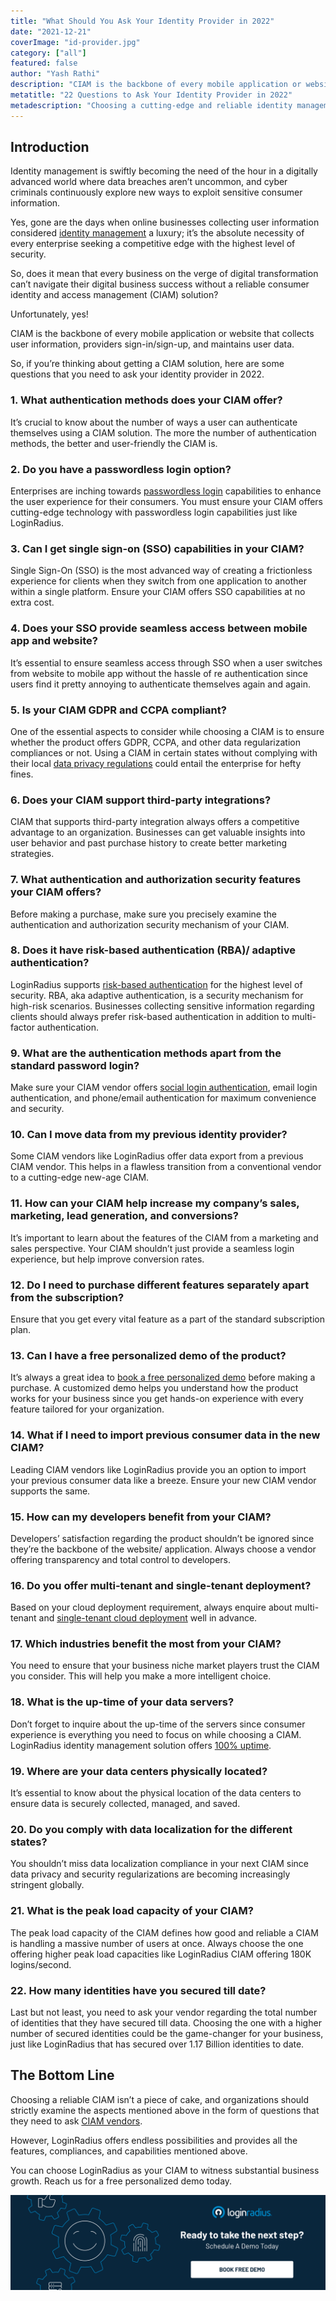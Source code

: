 ```yaml
---
title: "What Should You Ask Your Identity Provider in 2022"
date: "2021-12-21"
coverImage: "id-provider.jpg"
category: ["all"]
featured: false
author: "Yash Rathi"
description: "CIAM is the backbone of every mobile application or website that collects user information. So, if you’re thinking about getting a CIAM solution, here are some questions that you need to ask your identity provider in 2022."
metatitle: "22 Questions to Ask Your Identity Provider in 2022"
metadescription: "Choosing a cutting-edge and reliable identity management solution is quite challenging. Here are 22 questions that you must ask before finalizing one."
---
```


## Introduction

Identity management is swiftly becoming the need of the hour in a digitally advanced world where data breaches aren’t uncommon, and cyber criminals continuously explore new ways to exploit sensitive consumer information. 

Yes, gone are the days when online businesses collecting user information considered [identity management](https://www.loginradius.com/blog/start-with-identity/what-is-iam/) a luxury; it’s the absolute necessity of every enterprise seeking a competitive edge with the highest level of security. 

So, does it mean that every business on the verge of digital transformation can’t navigate their digital business success without a reliable consumer identity and access management (CIAM) solution? 

Unfortunately, yes!

CIAM is the backbone of every mobile application or website that collects user information, providers sign-in/sign-up, and maintains user data. 

So, if you’re thinking about getting a CIAM solution, here are some questions that you need to ask your identity provider in 2022. 


### 1. What authentication methods does your CIAM offer?

It’s crucial to know about the number of ways a user can authenticate themselves using a CIAM solution. The more the number of authentication methods, the better and user-friendly the CIAM is. 


### 2. Do you have a passwordless login option? 

Enterprises are inching towards [passwordless login](https://www.loginradius.com/passwordless-login/) capabilities to enhance the user experience for their consumers. You must ensure your CIAM offers cutting-edge technology with passwordless login capabilities just like LoginRadius. 


### 3. Can I get single sign-on (SSO) capabilities in your CIAM?

Single Sign-On (SSO) is the most advanced way of creating a frictionless experience for clients when they switch from one application to another within a single platform. Ensure your CIAM offers SSO capabilities at no extra cost. 


### 4. Does your SSO provide seamless access between mobile app and website? 

It’s essential to ensure seamless access through SSO when a user switches from website to mobile app without the hassle of re authentication since users find it pretty annoying to authenticate themselves again and again.


### 5. Is your CIAM GDPR and CCPA compliant? 

One of the essential aspects to consider while choosing a CIAM is to ensure whether the product offers GDPR, CCPA, and other data regularization compliances or not. Using a CIAM in certain states without complying with their local [data privacy regulations](https://www.loginradius.com/gdpr-and-privacy/) could entail the enterprise for hefty fines.


### 6. Does your CIAM support third-party integrations? 

CIAM that supports third-party integration always offers a competitive advantage to an organization. Businesses can get valuable insights into user behavior and past purchase history to create better marketing strategies.  


### 7. What authentication and authorization security features your CIAM offers? 

Before making a purchase, make sure you precisely examine the authentication and authorization security mechanism of your CIAM.


### 8. Does it have risk-based authentication (RBA)/ adaptive authentication? 

LoginRadius supports [risk-based authentication](https://www.loginradius.com/blog/start-with-identity/risk-based-authentication/) for the highest level of security. RBA, aka adaptive authentication, is a security mechanism for high-risk scenarios. Businesses collecting sensitive information regarding clients should always prefer risk-based authentication in addition to multi-factor authentication.


### 9. What are the authentication methods apart from the standard password login? 

Make sure your CIAM vendor offers [social login authentication](https://www.loginradius.com/social-login/), email login authentication, and phone/email authentication for maximum convenience and security. 


### 10. Can I move data from my previous identity provider? 

Some CIAM vendors like LoginRadius offer data export from a previous CIAM vendor. This helps in a flawless transition from a conventional vendor to a cutting-edge new-age CIAM.


### 11. How can your CIAM help increase my company’s sales, marketing, lead generation, and conversions?  

It’s important to learn about the features of the CIAM from a marketing and sales perspective. Your CIAM shouldn’t just provide a seamless login experience, but help improve conversion rates.  


### 12. Do I need to purchase different features separately apart from the subscription?

Ensure that you get every vital feature as a part of the standard subscription plan. 


### 13. Can I have a free personalized demo of the product? 

It’s always a great idea to [book a free personalized demo](https://www.loginradius.com/book-a-demo/) before making a purchase. A customized demo helps you understand how the product works for your business since you get hands-on experience with every feature tailored for your organization. 


### 14. What if I need to import previous consumer data in the new CIAM?

Leading CIAM vendors like LoginRadius provide you an option to import your previous consumer data like a breeze. Ensure your new CIAM vendor supports the same. 


### 15. How can my developers benefit from your CIAM?

Developers’ satisfaction regarding the product shouldn’t be ignored since they’re the backbone of the website/ application. Always choose a vendor offering transparency and total control to developers. 


### 16. Do you offer multi-tenant and single-tenant deployment?

Based on your cloud deployment requirement, always enquire about multi-tenant and [single-tenant cloud deployment](https://www.loginradius.com/private-cloud/) well in advance. 


### 17. Which industries benefit the most from your CIAM?

You need to ensure that your business niche market players trust the CIAM you consider. This will help you make a more intelligent choice. 


### 18. What is the up-time of your data servers? 

Don’t forget to inquire about the up-time of the servers since consumer experience is everything you need to focus on while choosing a CIAM. LoginRadius identity management solution offers [100% uptime](https://www.loginradius.com/scalability/). 


### 19. Where are your data centers physically located? 

It’s essential to know about the physical location of the data centers to ensure data is securely collected, managed, and saved. 


### 20. Do you comply with data localization for the different states? 

You shouldn’t miss data localization compliance in your next CIAM since data privacy and security regularizations are becoming increasingly stringent globally. 


### 21. What is the peak load capacity of your CIAM?

The peak load capacity of the CIAM defines how good and reliable a CIAM is handling a massive number of users at once. Always choose the one offering higher peak load capacities like LoginRadius CIAM offering 180K logins/second. 


### 22. How many identities have you secured till date? 

Last but not least, you need to ask your vendor regarding the total number of identities that they have secured till data. Choosing the one with a higher number of secured identities could be the game-changer for your business, just like LoginRadius that has secured over 1.17 Billion identities to date. 


## The Bottom Line

Choosing a reliable CIAM isn’t a piece of cake, and organizations should strictly examine the aspects mentioned above in the form of questions that they need to ask [CIAM vendors](https://www.loginradius.com/). 

However, LoginRadius offers endless possibilities and provides all the features, compliances, and capabilities mentioned above. 

You can choose LoginRadius as your CIAM to witness substantial business growth. Reach us for a free personalized demo today.


[![book-a-demo-loginradius](../../assets/book-a-demo-loginradius.png)](https://www.loginradius.com/book-a-demo/)
